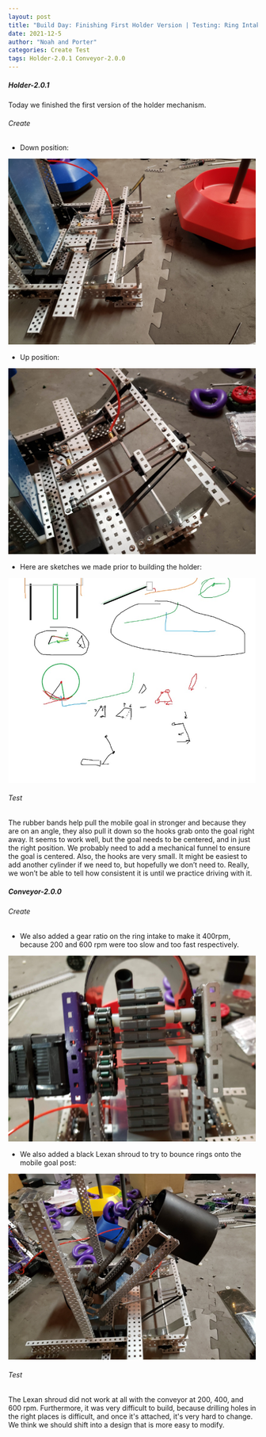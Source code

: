 ```yaml
---
layout: post
title: "Build Day: Finishing First Holder Version | Testing: Ring Intake"
date: 2021-12-5
author: "Noah and Porter"
categories: Create Test
tags: Holder-2.0.1 Conveyor-2.0.0
---
```

##### Holder-2.0.1

Today we finished the first version of the holder mechanism.

###### Create

- Down position: 

<img class="responsive-img" width="500" src="/assets/pics/Photos-001/20211205_180450.jpg">

- Up position: 

<img class="responsive-img" width="500" src="/assets/pics/Photos-001/20211205_175942.jpg">

- Here are sketches we made prior to building the holder:

<img class="responsive-img" width="500" src="/assets/pics/building/robot-3/TERRIBLEDRAWING.jpg">

###### Test

The rubber bands help pull the mobile goal in stronger and because they are on an angle, they also pull it down so the hooks grab onto the goal right away.
It seems to work well, but the goal needs to be centered, and in just the right position. We probably need to add a mechanical funnel to ensure the goal is centered. Also, the hooks are very small. It might be easiest to add another cylinder if we need to, but hopefully we don’t need to. Really, we won’t be able to tell how consistent it is until we practice driving with it.

##### Conveyor-2.0.0

###### Create
- We also added a gear ratio on the ring intake to make it 400rpm, because 200 and 600 rpm were too slow and too fast respectively.

<img class="responsive-img" width="500" src="/assets/pics/Photos-001/20211205_180339.jpg">

- We also added a black Lexan shroud to try to bounce rings onto the mobile goal post:

<img class="responsive-img" width="500" src="/assets/pics/Photos-001/20211205_175932.jpg">

###### Test 
The Lexan shroud did not work at all with the conveyor at 200, 400, and 600 rpm. Furthermore, it was very difficult to build, because drilling holes in the right places is difficult, and once it's attached, it's very hard to change. We think we should shift into a design that is more easy to modify.
